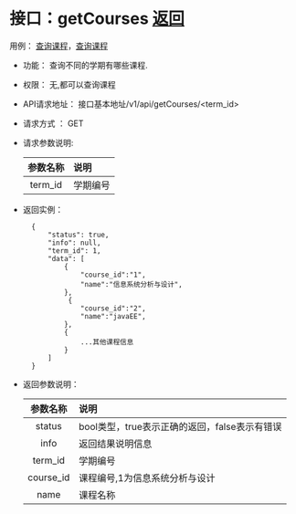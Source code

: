 ﻿# 接口：getCourses  [返回](../README.md)
用例： [查询课程](../用例/查询课程.md)，[查询课程](../用例/查询课程.md)

- 功能：
    查询不同的学期有哪些课程.
    
- 权限：
    无,都可以查询课程
    
- API请求地址： 
    接口基本地址/v1/api/getCourses/<term_id>

- 请求方式 ：
    GET

- 请求参数说明:        

  |参数名称|说明|
  |:---------:|:--------------------------------------------------------|      
  |term_id|学期编号|
    
- 返回实例：

        {         
            "status": true,
            "info": null,
            "term_id": 1,
            "data": [
                {
                    "course_id":"1",
                    "name":"信息系统分析与设计",
                },
                 {
                    "course_id":"2",
                    "name":"javaEE",
                },
                {
                    ...其他课程信息
                }       
            ] 
        }
 
- 返回参数说明：    
 
  |参数名称|说明|
  |:---------:|:--------------------------------------------------------|      
  |status|bool类型，true表示正确的返回，false表示有错误|
  |info|返回结果说明信息|
  |term_id|学期编号|
  |course_id|课程编号,1为信息系统分析与设计|
  |name|课程名称|   

